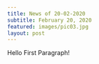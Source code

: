 ```yaml
---
title: News of 20-02-2020
subtitle: February 20, 2020
featured: images/pic03.jpg
layout: post
---
```


<p>Hello First Paragraph!</p>

